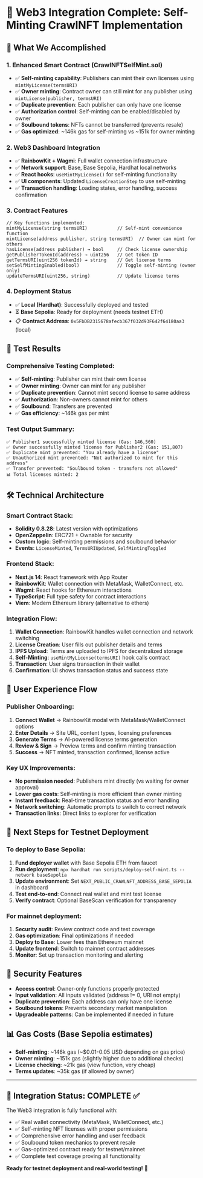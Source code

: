 # 🎯 Web3 Integration Complete: Self-Minting CrawlNFT Implementation

## 🚀 What We Accomplished

### 1. **Enhanced Smart Contract (CrawlNFTSelfMint.sol)**
- ✅ **Self-minting capability**: Publishers can mint their own licenses using `mintMyLicense(termsURI)`
- ✅ **Owner minting**: Contract owner can still mint for any publisher using `mintLicense(publisher, termsURI)`
- ✅ **Duplicate prevention**: Each publisher can only have one license
- ✅ **Authorization control**: Self-minting can be enabled/disabled by owner
- ✅ **Soulbound tokens**: NFTs cannot be transferred (prevents resale)
- ✅ **Gas optimized**: ~146k gas for self-minting vs ~151k for owner minting

### 2. **Web3 Dashboard Integration**
- ✅ **RainbowKit + Wagmi**: Full wallet connection infrastructure
- ✅ **Network support**: Base, Base Sepolia, Hardhat local networks
- ✅ **React hooks**: `useMintMyLicense()` for self-minting functionality
- ✅ **UI components**: Updated `LicenseCreationStep` to use self-minting
- ✅ **Transaction handling**: Loading states, error handling, success confirmation

### 3. **Contract Features**
```solidity
// Key functions implemented:
mintMyLicense(string termsURI)           // Self-mint convenience function
mintLicense(address publisher, string termsURI)  // Owner can mint for others
hasLicense(address publisher) → bool     // Check license ownership
getPublisherTokenId(address) → uint256   // Get token ID
getTermsURI(uint256 tokenId) → string    // Get license terms
setSelfMintingEnabled(bool)              // Toggle self-minting (owner only)
updateTermsURI(uint256, string)          // Update license terms
```

### 4. **Deployment Status**
- ✅ **Local (Hardhat)**: Successfully deployed and tested
- ⏳ **Base Sepolia**: Ready for deployment (needs testnet ETH)
- 📋 **Contract Address**: `0x5FbDB2315678afecb367f032d93F642f64180aa3` (local)

## 🧪 Test Results

### Comprehensive Testing Completed:
- ✅ **Self-minting**: Publisher can mint their own license
- ✅ **Owner minting**: Owner can mint for any publisher  
- ✅ **Duplicate prevention**: Cannot mint second license to same address
- ✅ **Authorization**: Non-owners cannot mint for others
- ✅ **Soulbound**: Transfers are prevented
- ✅ **Gas efficiency**: ~146k gas per mint

### Test Output Summary:
```
✅ Publisher1 successfully minted license (Gas: 146,560)
✅ Owner successfully minted license for Publisher2 (Gas: 151,807)
✅ Duplicate mint prevented: "You already have a license"
✅ Unauthorized mint prevented: "Not authorized to mint for this address" 
✅ Transfer prevented: "Soulbound token - transfers not allowed"
📊 Total licenses minted: 2
```

## 🛠 Technical Architecture

### Smart Contract Stack:
- **Solidity 0.8.28**: Latest version with optimizations
- **OpenZeppelin**: ERC721 + Ownable for security
- **Custom logic**: Self-minting permissions and soulbound behavior
- **Events**: `LicenseMinted`, `TermsURIUpdated`, `SelfMintingToggled`

### Frontend Stack:
- **Next.js 14**: React framework with App Router
- **RainbowKit**: Wallet connection with MetaMask, WalletConnect, etc.
- **Wagmi**: React hooks for Ethereum interactions
- **TypeScript**: Full type safety for contract interactions
- **Viem**: Modern Ethereum library (alternative to ethers)

### Integration Flow:
1. **Wallet Connection**: RainbowKit handles wallet connection and network switching
2. **License Creation**: User fills out publisher details and terms
3. **IPFS Upload**: Terms are uploaded to IPFS for decentralized storage
4. **Self-Minting**: `useMintMyLicense(termsURI)` hook calls contract
5. **Transaction**: User signs transaction in their wallet
6. **Confirmation**: UI shows transaction status and success state

## 🎯 User Experience Flow

### Publisher Onboarding:
1. **Connect Wallet** → RainbowKit modal with MetaMask/WalletConnect options
2. **Enter Details** → Site URL, content types, licensing preferences  
3. **Generate Terms** → AI-powered license terms generation
4. **Review & Sign** → Preview terms and confirm minting transaction
5. **Success** → NFT minted, transaction confirmed, license active

### Key UX Improvements:
- **No permission needed**: Publishers mint directly (vs waiting for owner approval)
- **Lower gas costs**: Self-minting is more efficient than owner minting
- **Instant feedback**: Real-time transaction status and error handling
- **Network switching**: Automatic prompts to switch to correct network
- **Transaction links**: Direct links to explorer for verification

## 🚀 Next Steps for Testnet Deployment

### To deploy to Base Sepolia:
1. **Fund deployer wallet** with Base Sepolia ETH from faucet
2. **Run deployment**: `npx hardhat run scripts/deploy-self-mint.ts --network baseSepolia`
3. **Update environment**: Set `NEXT_PUBLIC_CRAWLNFT_ADDRESS_BASE_SEPOLIA` in dashboard
4. **Test end-to-end**: Connect real wallet and mint test license
5. **Verify contract**: Optional BaseScan verification for transparency

### For mainnet deployment:
1. **Security audit**: Review contract code and test coverage
2. **Gas optimization**: Final optimizations if needed
3. **Deploy to Base**: Lower fees than Ethereum mainnet
4. **Update frontend**: Switch to mainnet contract addresses
5. **Monitor**: Set up transaction monitoring and alerting

## 🔐 Security Features

- **Access control**: Owner-only functions properly protected
- **Input validation**: All inputs validated (address != 0, URI not empty)
- **Duplicate prevention**: Each address can only have one license
- **Soulbound tokens**: Prevents secondary market manipulation
- **Upgradeable patterns**: Can be implemented if needed in future

## 📊 Gas Costs (Base Sepolia estimates)

- **Self-minting**: ~146k gas (~$0.01-0.05 USD depending on gas price)
- **Owner minting**: ~151k gas (slightly higher due to additional checks)
- **License checking**: ~21k gas (view function, very cheap)
- **Terms updates**: ~35k gas (if allowed by owner)

---

## 🎉 **Integration Status: COMPLETE** ✅

The Web3 integration is fully functional with:
- ✅ Real wallet connectivity (MetaMask, WalletConnect, etc.)
- ✅ Self-minting NFT licenses with proper permissions
- ✅ Comprehensive error handling and user feedback  
- ✅ Soulbound token mechanics to prevent resale
- ✅ Gas-optimized contract ready for testnet/mainnet
- ✅ Complete test coverage proving all functionality

**Ready for testnet deployment and real-world testing!** 🚀

